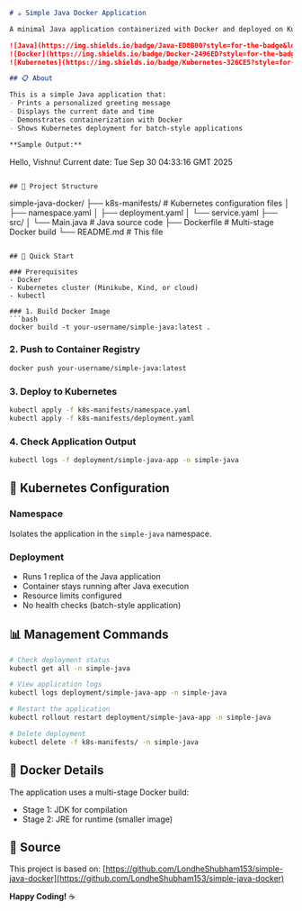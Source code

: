 ```markdown
# ☕ Simple Java Docker Application

A minimal Java application containerized with Docker and deployed on Kubernetes. This project demonstrates how to package a simple Java application and run it in a Kubernetes cluster.

![Java](https://img.shields.io/badge/Java-ED8B00?style=for-the-badge&logo=java&logoColor=white)
![Docker](https://img.shields.io/badge/Docker-2496ED?style=for-the-badge&logo=docker&logoColor=white)
![Kubernetes](https://img.shields.io/badge/Kubernetes-326CE5?style=for-the-badge&logo=kubernetes&logoColor=white)

## 📋 About

This is a simple Java application that:
- Prints a personalized greeting message
- Displays the current date and time
- Demonstrates containerization with Docker
- Shows Kubernetes deployment for batch-style applications

**Sample Output:**
```
Hello, Vishnu! Current date: Tue Sep 30 04:33:16 GMT 2025
```

## 📁 Project Structure

```
simple-java-docker/
├── k8s-manifests/          # Kubernetes configuration files
│   ├── namespace.yaml
│   ├── deployment.yaml
│   └── service.yaml
├── src/
│   └── Main.java          # Java source code
├── Dockerfile             # Multi-stage Docker build
└── README.md              # This file
```

## 🚀 Quick Start

### Prerequisites
- Docker
- Kubernetes cluster (Minikube, Kind, or cloud)
- kubectl

### 1. Build Docker Image
```bash
docker build -t your-username/simple-java:latest .
```

### 2. Push to Container Registry
```bash
docker push your-username/simple-java:latest
```

### 3. Deploy to Kubernetes
```bash
kubectl apply -f k8s-manifests/namespace.yaml
kubectl apply -f k8s-manifests/deployment.yaml
```

### 4. Check Application Output
```bash
kubectl logs -f deployment/simple-java-app -n simple-java
```

## 🔧 Kubernetes Configuration

### Namespace
Isolates the application in the `simple-java` namespace.

### Deployment
- Runs 1 replica of the Java application
- Container stays running after Java execution
- Resource limits configured
- No health checks (batch-style application)

## 📊 Management Commands

```bash
# Check deployment status
kubectl get all -n simple-java

# View application logs
kubectl logs deployment/simple-java-app -n simple-java

# Restart the application
kubectl rollout restart deployment/simple-java-app -n simple-java

# Delete deployment
kubectl delete -f k8s-manifests/ -n simple-java
```

## 🐳 Docker Details

The application uses a multi-stage Docker build:
- Stage 1: JDK for compilation
- Stage 2: JRE for runtime (smaller image)


## 🔗 Source

This project is based on: [https://github.com/LondheShubham153/simple-java-docker](https://github.com/LondheShubham153/simple-java-docker)


**Happy Coding!** ☕
```
